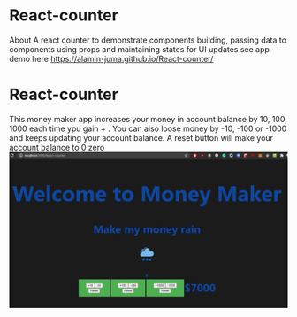 # React-counter
About A react counter to demonstrate components building, passing data to components using props and maintaining states for UI updates
see app demo here https://alamin-juma.github.io/React-counter/
# React-counter
This money maker app increases your money in account balance by 10, 100, 1000 each time ypu gain + .
You can also loose money by -10, -100 or -1000 and keeps updating your account balance.
A reset button will make your account balance to 0 zero
![](Capture.JPG )
